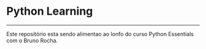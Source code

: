 # Python Learning 
------------------
Este repositório esta sendo alimentao ao lonfo do curso Python Essentials com o Bruno Rocha.
